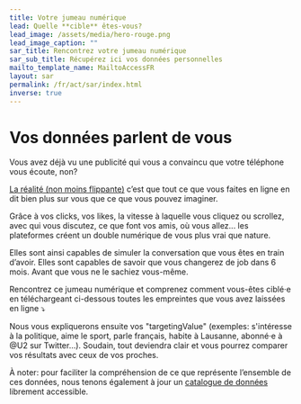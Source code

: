 ```yaml
---
title: Votre jumeau numérique
lead: Quelle **cible** êtes-vous?
lead_image: /assets/media/hero-rouge.png
lead_image_caption: ""
sar_title: Rencontrez votre jumeau numérique
sar_sub_title: Récupérez ici vos données personnelles
mailto_template_name: MailtoAccessFR
layout: sar
permalink: /fr/act/sar/index.html
inverse: true
---
```

# Vos données parlent de vous

Vous avez déjà vu une publicité qui vous a convaincu que votre téléphone vous écoute, non?

[La réalité (non moins flippante)](https://qz.com/1609356/your-phone-is-not-recording-your-conversations/) c’est que tout ce que vous faites en ligne en dit bien plus sur vous que ce que vous pouvez imaginer.

Grâce à vos clicks, vos likes, la vitesse à laquelle vous cliquez ou scrollez, avec qui vous discutez, ce que font vos amis, où vous allez... les plateformes créent un double numérique de vous plus vrai que nature.

Elles sont ainsi capables de simuler la conversation que vous êtes en train d’avoir. Elles sont capables de savoir que vous changerez de job dans 6 mois. Avant que vous ne le sachiez vous-même.

Rencontrez ce jumeau numérique et comprenez comment vous-êtes ciblé·e en téléchargeant ci-dessous toutes les empreintes que vous avez laissées en ligne ⤵️

Nous vous expliquerons ensuite vos "targetingValue" (exemples: s'intéresse à la politique, aime le sport, parle français, habite à Lausanne, abonné·e à @U2 sur Twitter...). Soudain, tout deviendra clair et vous pourrez comparer vos résultats avec ceux de vos proches.

À noter: pour faciliter la compréhension de ce que représente l’ensemble de ces données, nous tenons également à jour un [catalogue de données](/fr/act/catalog/) librement accessible.